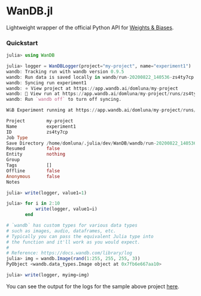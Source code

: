 # WanDB.jl

Lightweight wrapper of the official Python API for [Weights & Biases](https://www.wandb.com/).

### Quickstart

```julia
julia> using WanDB

julia> logger = WanDBLogger(project="my-project", name="experiment1")
wandb: Tracking run with wandb version 0.9.5
wandb: Run data is saved locally in wandb/run-20200822_140536-zs4ty7cp
wandb: Syncing run experiment1
wandb: ⭐️ View project at https://app.wandb.ai/domluna/my-project
wandb: 🚀 View run at https://app.wandb.ai/domluna/my-project/runs/zs4ty7cp
wandb: Run `wandb off` to turn off syncing.

W&B Experiment running at https://app.wandb.ai/domluna/my-project/runs/zs4ty7cp

Project        my-project
Name           experiment1
ID             zs4ty7cp
Job Type
Save Directory /home/domluna/.julia/dev/WanDB/wandb/run-20200822_140536-zs4ty7cp
Resumed        false
Entity         nothing
Group
Tags           []
Offline        false
Anonymous      false
Notes

julia> write(logger, value1=1)

julia> for i in 2:10
           write(logger, value1=i)
       end

# `wandb` has custom types for various data types
# such as images, audio, dataframes, etc.
# Typically you can pass the equivalent Julia type into 
# the function and it'll work as you would expect.
#
# Reference: https://docs.wandb.com/library/log
julia> img = wandb.Image(rand(1:255, 255, 255, 3))
PyObject <wandb.data_types.Image object at 0x7fb6e667aa10>

julia> write(logger, myimg=img)
```

You can see the output for the logs for the sample above project [here](https://app.wandb.ai/domluna/my-project?workspace=user-domluna).
